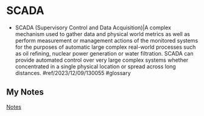# SCADA
- SCADA (Supervisory Control and Data Acquisition)|A complex mechanism used to gather data and physical world metrics as well as perform measurement or management actions of the monitored systems for the purposes of automatic large complex real-world processes such as oil refining, nuclear power generation or water filtration. SCADA can provide automated control over very large complex systems whether concentrated in a single physical location or spread across long distances. #ref/2023/12/09/130055 #glossary 
## My Notes
[Notes](mynotes/scada-notes.md)
